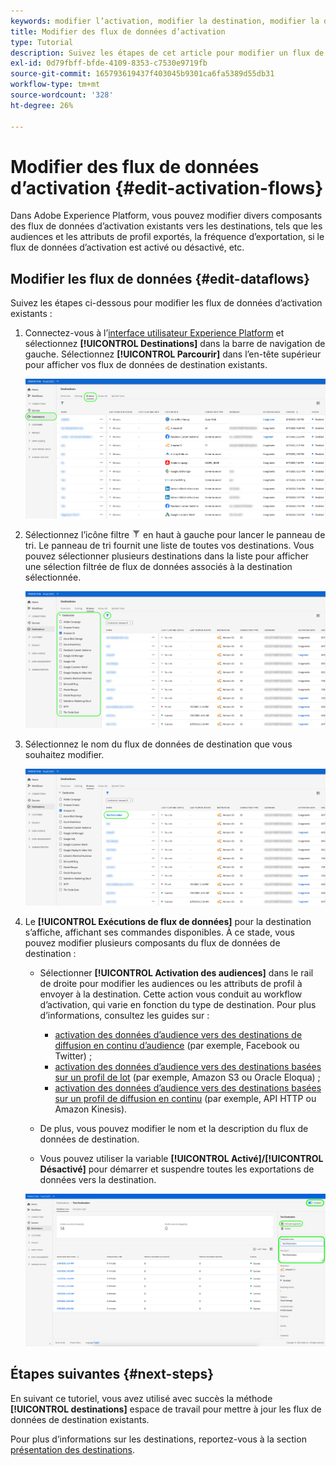 ```yaml
---
keywords: modifier l’activation, modifier la destination, modifier la destination
title: Modifier des flux de données d’activation
type: Tutorial
description: Suivez les étapes de cet article pour modifier un flux de données d’activation existant dans Adobe Experience Platform.
exl-id: 0d79fbff-bfde-4109-8353-c7530e9719fb
source-git-commit: 165793619437f403045b9301ca6fa5389d55db31
workflow-type: tm+mt
source-wordcount: '328'
ht-degree: 26%

---
```


# Modifier des flux de données d’activation {#edit-activation-flows}

Dans Adobe Experience Platform, vous pouvez modifier divers composants des flux de données d’activation existants vers les destinations, tels que les audiences et les attributs de profil exportés, la fréquence d’exportation, si le flux de données d’activation est activé ou désactivé, etc.

## Modifier les flux de données {#edit-dataflows}

Suivez les étapes ci-dessous pour modifier les flux de données d’activation existants :

1. Connectez-vous à l’[interface utilisateur Experience Platform](https://platform.adobe.com/) et sélectionnez **[!UICONTROL Destinations]** dans la barre de navigation de gauche. Sélectionnez **[!UICONTROL Parcourir]** dans l’en-tête supérieur pour afficher vos flux de données de destination existants.

   ![Parcourir les destinations](../assets/ui/edit-activation/browse-destinations.png)

2. Sélectionnez l’icône filtre ![Icône Filtre](../assets/ui/edit-activation/filter.png) en haut à gauche pour lancer le panneau de tri. Le panneau de tri fournit une liste de toutes vos destinations. Vous pouvez sélectionner plusieurs destinations dans la liste pour afficher une sélection filtrée de flux de données associés à la destination sélectionnée.

   ![Filtrage des destinations](../assets/ui/edit-activation/filter-destinations.png)

3. Sélectionnez le nom du flux de données de destination que vous souhaitez modifier.

   ![Sélectionnez des destinations](../assets/ui/edit-activation/destination-select.png)

4. Le **[!UICONTROL Exécutions de flux de données]** pour la destination s’affiche, affichant ses commandes disponibles. À ce stade, vous pouvez modifier plusieurs composants du flux de données de destination :

   * Sélectionner **[!UICONTROL Activation des audiences]** dans le rail de droite pour modifier les audiences ou les attributs de profil à envoyer à la destination. Cette action vous conduit au workflow d’activation, qui varie en fonction du type de destination. Pour plus d’informations, consultez les guides sur :
      * [activation des données d’audience vers des destinations de diffusion en continu d’audience](./activate-segment-streaming-destinations.md) (par exemple, Facebook ou Twitter) ;
      * [activation des données d’audience vers des destinations basées sur un profil de lot](./activate-batch-profile-destinations.md) (par exemple, Amazon S3 ou Oracle Eloqua) ;
      * [activation des données d’audience vers des destinations basées sur un profil de diffusion en continu](./activate-streaming-profile-destinations.md) (par exemple, API HTTP ou Amazon Kinesis).

   * De plus, vous pouvez modifier le nom et la description du flux de données de destination.
   * Vous pouvez utiliser la variable **[!UICONTROL Activé]/[!UICONTROL Désactivé]** pour démarrer et suspendre toutes les exportations de données vers la destination.

   ![Détails de la destination](../assets/ui/edit-activation/destination-details.png)

## Étapes suivantes {#next-steps}

En suivant ce tutoriel, vous avez utilisé avec succès la méthode **[!UICONTROL destinations]** espace de travail pour mettre à jour les flux de données de destination existants.

Pour plus d’informations sur les destinations, reportez-vous à la section [présentation des destinations](../catalog/overview.md).
